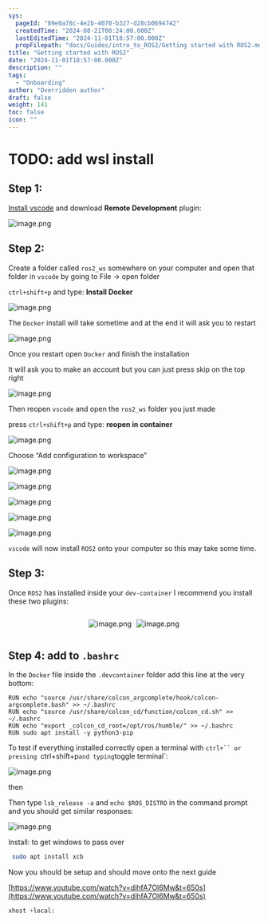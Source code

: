 ```yaml
---
sys:
  pageId: "89e0a78c-4e2b-4070-b327-d28cb0694742"
  createdTime: "2024-08-21T00:24:00.000Z"
  lastEditedTime: "2024-11-01T18:57:00.000Z"
  propFilepath: "docs/Guides/intro_to_ROS2/Getting started with ROS2.md"
title: "Getting started with ROS2"
date: "2024-11-01T18:57:00.000Z"
description: ""
tags:
  - "Onboarding"
author: "Overridden author"
draft: false
weight: 141
toc: false
icon: ""
---
```


# TODO: add wsl install

## Step 1:

[Install vscode](https://code.visualstudio.com/download) and download **Remote Development** plugin:

![image.png](https://prod-files-secure.s3.us-west-2.amazonaws.com/d518164a-d88e-44d1-a4ee-3adb3bd8bce0/efb52993-1881-4a40-b95e-6f020334f022/image.png?X-Amz-Algorithm=AWS4-HMAC-SHA256&X-Amz-Content-Sha256=UNSIGNED-PAYLOAD&X-Amz-Credential=ASIAZI2LB46655FDILLZ%2F20250313%2Fus-west-2%2Fs3%2Faws4_request&X-Amz-Date=20250313T140804Z&X-Amz-Expires=3600&X-Amz-Security-Token=IQoJb3JpZ2luX2VjEI7%2F%2F%2F%2F%2F%2F%2F%2F%2F%2FwEaCXVzLXdlc3QtMiJIMEYCIQCjxHuviEmMVh0a5qk%2FzZVu1PTvLRRlf%2BiOsvnqX7EfWwIhAOF0%2B%2F%2FayVN69vEWtA%2FWSDcQcPMsw42Zbycsf1B%2ByhBmKogECNf%2F%2F%2F%2F%2F%2F%2F%2F%2F%2FwEQABoMNjM3NDIzMTgzODA1Igz0Wew%2FMZbTbu1%2FRN4q3AOIaZDDsGLqhzHzm8cvSC3pRgVcDJtYHwS9ZhMD5f6XybU2O9nksiAJHEd9SEZouWA9XMUPD6w1GT7SwC4BBBIwXqLE3u6KWVrMIY4TUk0A331T04MaYV%2FbXhvflZMJ%2F0tPMx1WBya%2Frm3XNfb0QfEtQZrZ00Kqu45Sy0pSIWhpsR3hqQ1d4y%2Bf%2Fdmjs2N5lisfjfXmoXWFb6haqz9pyf%2BRSK%2Bl9dNRcu%2F%2BRvb2htHhIZzgjjz%2FjDiddn8iIkw9fkOZncUWIr1eGj7JtEmvQpxGlgW3Lk4x5mkrvt33x3ZKoX7Jv%2FxY5XOfM48geLpK3NUqXdAPzPOZcIi1Y0cjqFEkmtprn%2FLDqxzqySCxGOcQ3WYU%2F2K8seT2Q9Nb1i0aVRiO6T39XCMlIh%2FQ85QnTmtEFpWdNuZBTXybRrjomDvpA1i%2BCXpT1vosyt4fjzHeWFUnL%2BpkIjw1MnmYBr9ttHBm1a4DEa1HiFKG5s6oR229WVXbxE8p%2FQcuS1FCPERJV91Y%2Frl5RUckzjuuz%2FyhOn5IeYIYWi8C1qNNTsjXpiHDmtFToOHfGyH1RQKwId%2FgkDxVlEUA6pDlN4DcL8zTVE%2BtPrztrynkm7CCuL11%2B6bRkYNENYpZykE2uCHvmDCEvMu%2BBjqkAbEcbXMWiwMgsDLIuAMxCD%2FuQuWwk2ZzukpMOl5rhmqAYt8iEL4FWipf9qfONUcpV98iREFUEj0eQpRHE8Ly7hXNRAbouzrOJ3%2F%2FDD6Os%2FThm0ZpRi1uudMuBpgo2oUZfBLyA5%2FCSRwKe%2BwpYgRpmtlwWxwSicF9aB7HEHdP%2BN3V2cYw2x5LwQSKNIsIrNC17Z%2BL00IJCqc887xgdluOIQWhxSuL&X-Amz-Signature=e0ea287c19c1ffd1c8ac7b658ddc27a2d30aa6bacb1c0d90bde18f6e2d127b1f&X-Amz-SignedHeaders=host&x-id=GetObject)

## Step 2:

Create a folder called `ros2_ws` somewhere on your computer and open that folder in `vscode` by going to File → open folder 

`ctrl+shift+p` and type: **Install Docker**

![image.png](https://prod-files-secure.s3.us-west-2.amazonaws.com/d518164a-d88e-44d1-a4ee-3adb3bd8bce0/2269dc0e-1cd5-47ff-bceb-c04ad9b2eab0/image.png?X-Amz-Algorithm=AWS4-HMAC-SHA256&X-Amz-Content-Sha256=UNSIGNED-PAYLOAD&X-Amz-Credential=ASIAZI2LB46655FDILLZ%2F20250313%2Fus-west-2%2Fs3%2Faws4_request&X-Amz-Date=20250313T140804Z&X-Amz-Expires=3600&X-Amz-Security-Token=IQoJb3JpZ2luX2VjEI7%2F%2F%2F%2F%2F%2F%2F%2F%2F%2FwEaCXVzLXdlc3QtMiJIMEYCIQCjxHuviEmMVh0a5qk%2FzZVu1PTvLRRlf%2BiOsvnqX7EfWwIhAOF0%2B%2F%2FayVN69vEWtA%2FWSDcQcPMsw42Zbycsf1B%2ByhBmKogECNf%2F%2F%2F%2F%2F%2F%2F%2F%2F%2FwEQABoMNjM3NDIzMTgzODA1Igz0Wew%2FMZbTbu1%2FRN4q3AOIaZDDsGLqhzHzm8cvSC3pRgVcDJtYHwS9ZhMD5f6XybU2O9nksiAJHEd9SEZouWA9XMUPD6w1GT7SwC4BBBIwXqLE3u6KWVrMIY4TUk0A331T04MaYV%2FbXhvflZMJ%2F0tPMx1WBya%2Frm3XNfb0QfEtQZrZ00Kqu45Sy0pSIWhpsR3hqQ1d4y%2Bf%2Fdmjs2N5lisfjfXmoXWFb6haqz9pyf%2BRSK%2Bl9dNRcu%2F%2BRvb2htHhIZzgjjz%2FjDiddn8iIkw9fkOZncUWIr1eGj7JtEmvQpxGlgW3Lk4x5mkrvt33x3ZKoX7Jv%2FxY5XOfM48geLpK3NUqXdAPzPOZcIi1Y0cjqFEkmtprn%2FLDqxzqySCxGOcQ3WYU%2F2K8seT2Q9Nb1i0aVRiO6T39XCMlIh%2FQ85QnTmtEFpWdNuZBTXybRrjomDvpA1i%2BCXpT1vosyt4fjzHeWFUnL%2BpkIjw1MnmYBr9ttHBm1a4DEa1HiFKG5s6oR229WVXbxE8p%2FQcuS1FCPERJV91Y%2Frl5RUckzjuuz%2FyhOn5IeYIYWi8C1qNNTsjXpiHDmtFToOHfGyH1RQKwId%2FgkDxVlEUA6pDlN4DcL8zTVE%2BtPrztrynkm7CCuL11%2B6bRkYNENYpZykE2uCHvmDCEvMu%2BBjqkAbEcbXMWiwMgsDLIuAMxCD%2FuQuWwk2ZzukpMOl5rhmqAYt8iEL4FWipf9qfONUcpV98iREFUEj0eQpRHE8Ly7hXNRAbouzrOJ3%2F%2FDD6Os%2FThm0ZpRi1uudMuBpgo2oUZfBLyA5%2FCSRwKe%2BwpYgRpmtlwWxwSicF9aB7HEHdP%2BN3V2cYw2x5LwQSKNIsIrNC17Z%2BL00IJCqc887xgdluOIQWhxSuL&X-Amz-Signature=d7919dd9f653a2e29040960f121d88bed3b97cc55581e25ad5f665633b8f55a6&X-Amz-SignedHeaders=host&x-id=GetObject)

The `Docker` install will take sometime and at the end it will ask you to restart

![image.png](https://prod-files-secure.s3.us-west-2.amazonaws.com/d518164a-d88e-44d1-a4ee-3adb3bd8bce0/ed233f78-be33-4b1f-b89c-9c346c0e961e/image.png?X-Amz-Algorithm=AWS4-HMAC-SHA256&X-Amz-Content-Sha256=UNSIGNED-PAYLOAD&X-Amz-Credential=ASIAZI2LB46655FDILLZ%2F20250313%2Fus-west-2%2Fs3%2Faws4_request&X-Amz-Date=20250313T140804Z&X-Amz-Expires=3600&X-Amz-Security-Token=IQoJb3JpZ2luX2VjEI7%2F%2F%2F%2F%2F%2F%2F%2F%2F%2FwEaCXVzLXdlc3QtMiJIMEYCIQCjxHuviEmMVh0a5qk%2FzZVu1PTvLRRlf%2BiOsvnqX7EfWwIhAOF0%2B%2F%2FayVN69vEWtA%2FWSDcQcPMsw42Zbycsf1B%2ByhBmKogECNf%2F%2F%2F%2F%2F%2F%2F%2F%2F%2FwEQABoMNjM3NDIzMTgzODA1Igz0Wew%2FMZbTbu1%2FRN4q3AOIaZDDsGLqhzHzm8cvSC3pRgVcDJtYHwS9ZhMD5f6XybU2O9nksiAJHEd9SEZouWA9XMUPD6w1GT7SwC4BBBIwXqLE3u6KWVrMIY4TUk0A331T04MaYV%2FbXhvflZMJ%2F0tPMx1WBya%2Frm3XNfb0QfEtQZrZ00Kqu45Sy0pSIWhpsR3hqQ1d4y%2Bf%2Fdmjs2N5lisfjfXmoXWFb6haqz9pyf%2BRSK%2Bl9dNRcu%2F%2BRvb2htHhIZzgjjz%2FjDiddn8iIkw9fkOZncUWIr1eGj7JtEmvQpxGlgW3Lk4x5mkrvt33x3ZKoX7Jv%2FxY5XOfM48geLpK3NUqXdAPzPOZcIi1Y0cjqFEkmtprn%2FLDqxzqySCxGOcQ3WYU%2F2K8seT2Q9Nb1i0aVRiO6T39XCMlIh%2FQ85QnTmtEFpWdNuZBTXybRrjomDvpA1i%2BCXpT1vosyt4fjzHeWFUnL%2BpkIjw1MnmYBr9ttHBm1a4DEa1HiFKG5s6oR229WVXbxE8p%2FQcuS1FCPERJV91Y%2Frl5RUckzjuuz%2FyhOn5IeYIYWi8C1qNNTsjXpiHDmtFToOHfGyH1RQKwId%2FgkDxVlEUA6pDlN4DcL8zTVE%2BtPrztrynkm7CCuL11%2B6bRkYNENYpZykE2uCHvmDCEvMu%2BBjqkAbEcbXMWiwMgsDLIuAMxCD%2FuQuWwk2ZzukpMOl5rhmqAYt8iEL4FWipf9qfONUcpV98iREFUEj0eQpRHE8Ly7hXNRAbouzrOJ3%2F%2FDD6Os%2FThm0ZpRi1uudMuBpgo2oUZfBLyA5%2FCSRwKe%2BwpYgRpmtlwWxwSicF9aB7HEHdP%2BN3V2cYw2x5LwQSKNIsIrNC17Z%2BL00IJCqc887xgdluOIQWhxSuL&X-Amz-Signature=7a376974804ffd3edc12e41e0fc63fbc33128d5a20b034adfe620c1763aee48b&X-Amz-SignedHeaders=host&x-id=GetObject)

Once you restart open `Docker` and finish the installation

It will ask you to make an account but you can just press skip on the top right

![image.png](https://prod-files-secure.s3.us-west-2.amazonaws.com/d518164a-d88e-44d1-a4ee-3adb3bd8bce0/21010ad9-1659-4fd9-9f59-9932a09b2a3d/image.png?X-Amz-Algorithm=AWS4-HMAC-SHA256&X-Amz-Content-Sha256=UNSIGNED-PAYLOAD&X-Amz-Credential=ASIAZI2LB46655FDILLZ%2F20250313%2Fus-west-2%2Fs3%2Faws4_request&X-Amz-Date=20250313T140804Z&X-Amz-Expires=3600&X-Amz-Security-Token=IQoJb3JpZ2luX2VjEI7%2F%2F%2F%2F%2F%2F%2F%2F%2F%2FwEaCXVzLXdlc3QtMiJIMEYCIQCjxHuviEmMVh0a5qk%2FzZVu1PTvLRRlf%2BiOsvnqX7EfWwIhAOF0%2B%2F%2FayVN69vEWtA%2FWSDcQcPMsw42Zbycsf1B%2ByhBmKogECNf%2F%2F%2F%2F%2F%2F%2F%2F%2F%2FwEQABoMNjM3NDIzMTgzODA1Igz0Wew%2FMZbTbu1%2FRN4q3AOIaZDDsGLqhzHzm8cvSC3pRgVcDJtYHwS9ZhMD5f6XybU2O9nksiAJHEd9SEZouWA9XMUPD6w1GT7SwC4BBBIwXqLE3u6KWVrMIY4TUk0A331T04MaYV%2FbXhvflZMJ%2F0tPMx1WBya%2Frm3XNfb0QfEtQZrZ00Kqu45Sy0pSIWhpsR3hqQ1d4y%2Bf%2Fdmjs2N5lisfjfXmoXWFb6haqz9pyf%2BRSK%2Bl9dNRcu%2F%2BRvb2htHhIZzgjjz%2FjDiddn8iIkw9fkOZncUWIr1eGj7JtEmvQpxGlgW3Lk4x5mkrvt33x3ZKoX7Jv%2FxY5XOfM48geLpK3NUqXdAPzPOZcIi1Y0cjqFEkmtprn%2FLDqxzqySCxGOcQ3WYU%2F2K8seT2Q9Nb1i0aVRiO6T39XCMlIh%2FQ85QnTmtEFpWdNuZBTXybRrjomDvpA1i%2BCXpT1vosyt4fjzHeWFUnL%2BpkIjw1MnmYBr9ttHBm1a4DEa1HiFKG5s6oR229WVXbxE8p%2FQcuS1FCPERJV91Y%2Frl5RUckzjuuz%2FyhOn5IeYIYWi8C1qNNTsjXpiHDmtFToOHfGyH1RQKwId%2FgkDxVlEUA6pDlN4DcL8zTVE%2BtPrztrynkm7CCuL11%2B6bRkYNENYpZykE2uCHvmDCEvMu%2BBjqkAbEcbXMWiwMgsDLIuAMxCD%2FuQuWwk2ZzukpMOl5rhmqAYt8iEL4FWipf9qfONUcpV98iREFUEj0eQpRHE8Ly7hXNRAbouzrOJ3%2F%2FDD6Os%2FThm0ZpRi1uudMuBpgo2oUZfBLyA5%2FCSRwKe%2BwpYgRpmtlwWxwSicF9aB7HEHdP%2BN3V2cYw2x5LwQSKNIsIrNC17Z%2BL00IJCqc887xgdluOIQWhxSuL&X-Amz-Signature=e620b4f1aa1fcdad5298bea4ff9c262715b29f9ad26d23c7ef4afb23e3ce626e&X-Amz-SignedHeaders=host&x-id=GetObject)

Then reopen `vscode` and open the `ros2_ws` folder you just made

press `ctrl+shift+p` and type: **reopen in container**

![image.png](https://prod-files-secure.s3.us-west-2.amazonaws.com/d518164a-d88e-44d1-a4ee-3adb3bd8bce0/4e93b8c2-41ad-488c-8095-c74205196118/image.png?X-Amz-Algorithm=AWS4-HMAC-SHA256&X-Amz-Content-Sha256=UNSIGNED-PAYLOAD&X-Amz-Credential=ASIAZI2LB46655FDILLZ%2F20250313%2Fus-west-2%2Fs3%2Faws4_request&X-Amz-Date=20250313T140804Z&X-Amz-Expires=3600&X-Amz-Security-Token=IQoJb3JpZ2luX2VjEI7%2F%2F%2F%2F%2F%2F%2F%2F%2F%2FwEaCXVzLXdlc3QtMiJIMEYCIQCjxHuviEmMVh0a5qk%2FzZVu1PTvLRRlf%2BiOsvnqX7EfWwIhAOF0%2B%2F%2FayVN69vEWtA%2FWSDcQcPMsw42Zbycsf1B%2ByhBmKogECNf%2F%2F%2F%2F%2F%2F%2F%2F%2F%2FwEQABoMNjM3NDIzMTgzODA1Igz0Wew%2FMZbTbu1%2FRN4q3AOIaZDDsGLqhzHzm8cvSC3pRgVcDJtYHwS9ZhMD5f6XybU2O9nksiAJHEd9SEZouWA9XMUPD6w1GT7SwC4BBBIwXqLE3u6KWVrMIY4TUk0A331T04MaYV%2FbXhvflZMJ%2F0tPMx1WBya%2Frm3XNfb0QfEtQZrZ00Kqu45Sy0pSIWhpsR3hqQ1d4y%2Bf%2Fdmjs2N5lisfjfXmoXWFb6haqz9pyf%2BRSK%2Bl9dNRcu%2F%2BRvb2htHhIZzgjjz%2FjDiddn8iIkw9fkOZncUWIr1eGj7JtEmvQpxGlgW3Lk4x5mkrvt33x3ZKoX7Jv%2FxY5XOfM48geLpK3NUqXdAPzPOZcIi1Y0cjqFEkmtprn%2FLDqxzqySCxGOcQ3WYU%2F2K8seT2Q9Nb1i0aVRiO6T39XCMlIh%2FQ85QnTmtEFpWdNuZBTXybRrjomDvpA1i%2BCXpT1vosyt4fjzHeWFUnL%2BpkIjw1MnmYBr9ttHBm1a4DEa1HiFKG5s6oR229WVXbxE8p%2FQcuS1FCPERJV91Y%2Frl5RUckzjuuz%2FyhOn5IeYIYWi8C1qNNTsjXpiHDmtFToOHfGyH1RQKwId%2FgkDxVlEUA6pDlN4DcL8zTVE%2BtPrztrynkm7CCuL11%2B6bRkYNENYpZykE2uCHvmDCEvMu%2BBjqkAbEcbXMWiwMgsDLIuAMxCD%2FuQuWwk2ZzukpMOl5rhmqAYt8iEL4FWipf9qfONUcpV98iREFUEj0eQpRHE8Ly7hXNRAbouzrOJ3%2F%2FDD6Os%2FThm0ZpRi1uudMuBpgo2oUZfBLyA5%2FCSRwKe%2BwpYgRpmtlwWxwSicF9aB7HEHdP%2BN3V2cYw2x5LwQSKNIsIrNC17Z%2BL00IJCqc887xgdluOIQWhxSuL&X-Amz-Signature=630589a095bf66d63c5cb7155ac6837c822dd396177b52efc466ac62cb946b4b&X-Amz-SignedHeaders=host&x-id=GetObject)

Choose “Add configuration to workspace”

![image.png](https://prod-files-secure.s3.us-west-2.amazonaws.com/d518164a-d88e-44d1-a4ee-3adb3bd8bce0/9560b282-5060-4989-ba37-97e7b2c22476/image.png?X-Amz-Algorithm=AWS4-HMAC-SHA256&X-Amz-Content-Sha256=UNSIGNED-PAYLOAD&X-Amz-Credential=ASIAZI2LB46655FDILLZ%2F20250313%2Fus-west-2%2Fs3%2Faws4_request&X-Amz-Date=20250313T140804Z&X-Amz-Expires=3600&X-Amz-Security-Token=IQoJb3JpZ2luX2VjEI7%2F%2F%2F%2F%2F%2F%2F%2F%2F%2FwEaCXVzLXdlc3QtMiJIMEYCIQCjxHuviEmMVh0a5qk%2FzZVu1PTvLRRlf%2BiOsvnqX7EfWwIhAOF0%2B%2F%2FayVN69vEWtA%2FWSDcQcPMsw42Zbycsf1B%2ByhBmKogECNf%2F%2F%2F%2F%2F%2F%2F%2F%2F%2FwEQABoMNjM3NDIzMTgzODA1Igz0Wew%2FMZbTbu1%2FRN4q3AOIaZDDsGLqhzHzm8cvSC3pRgVcDJtYHwS9ZhMD5f6XybU2O9nksiAJHEd9SEZouWA9XMUPD6w1GT7SwC4BBBIwXqLE3u6KWVrMIY4TUk0A331T04MaYV%2FbXhvflZMJ%2F0tPMx1WBya%2Frm3XNfb0QfEtQZrZ00Kqu45Sy0pSIWhpsR3hqQ1d4y%2Bf%2Fdmjs2N5lisfjfXmoXWFb6haqz9pyf%2BRSK%2Bl9dNRcu%2F%2BRvb2htHhIZzgjjz%2FjDiddn8iIkw9fkOZncUWIr1eGj7JtEmvQpxGlgW3Lk4x5mkrvt33x3ZKoX7Jv%2FxY5XOfM48geLpK3NUqXdAPzPOZcIi1Y0cjqFEkmtprn%2FLDqxzqySCxGOcQ3WYU%2F2K8seT2Q9Nb1i0aVRiO6T39XCMlIh%2FQ85QnTmtEFpWdNuZBTXybRrjomDvpA1i%2BCXpT1vosyt4fjzHeWFUnL%2BpkIjw1MnmYBr9ttHBm1a4DEa1HiFKG5s6oR229WVXbxE8p%2FQcuS1FCPERJV91Y%2Frl5RUckzjuuz%2FyhOn5IeYIYWi8C1qNNTsjXpiHDmtFToOHfGyH1RQKwId%2FgkDxVlEUA6pDlN4DcL8zTVE%2BtPrztrynkm7CCuL11%2B6bRkYNENYpZykE2uCHvmDCEvMu%2BBjqkAbEcbXMWiwMgsDLIuAMxCD%2FuQuWwk2ZzukpMOl5rhmqAYt8iEL4FWipf9qfONUcpV98iREFUEj0eQpRHE8Ly7hXNRAbouzrOJ3%2F%2FDD6Os%2FThm0ZpRi1uudMuBpgo2oUZfBLyA5%2FCSRwKe%2BwpYgRpmtlwWxwSicF9aB7HEHdP%2BN3V2cYw2x5LwQSKNIsIrNC17Z%2BL00IJCqc887xgdluOIQWhxSuL&X-Amz-Signature=58f4555bbff2473b5ec3cee21da4d8f102ee20caa2c718288e0550a82ed2f7d9&X-Amz-SignedHeaders=host&x-id=GetObject)

![image.png](https://prod-files-secure.s3.us-west-2.amazonaws.com/d518164a-d88e-44d1-a4ee-3adb3bd8bce0/2ee63f81-886b-48e8-a553-dc6e5eac99e4/image.png?X-Amz-Algorithm=AWS4-HMAC-SHA256&X-Amz-Content-Sha256=UNSIGNED-PAYLOAD&X-Amz-Credential=ASIAZI2LB46655FDILLZ%2F20250313%2Fus-west-2%2Fs3%2Faws4_request&X-Amz-Date=20250313T140804Z&X-Amz-Expires=3600&X-Amz-Security-Token=IQoJb3JpZ2luX2VjEI7%2F%2F%2F%2F%2F%2F%2F%2F%2F%2FwEaCXVzLXdlc3QtMiJIMEYCIQCjxHuviEmMVh0a5qk%2FzZVu1PTvLRRlf%2BiOsvnqX7EfWwIhAOF0%2B%2F%2FayVN69vEWtA%2FWSDcQcPMsw42Zbycsf1B%2ByhBmKogECNf%2F%2F%2F%2F%2F%2F%2F%2F%2F%2FwEQABoMNjM3NDIzMTgzODA1Igz0Wew%2FMZbTbu1%2FRN4q3AOIaZDDsGLqhzHzm8cvSC3pRgVcDJtYHwS9ZhMD5f6XybU2O9nksiAJHEd9SEZouWA9XMUPD6w1GT7SwC4BBBIwXqLE3u6KWVrMIY4TUk0A331T04MaYV%2FbXhvflZMJ%2F0tPMx1WBya%2Frm3XNfb0QfEtQZrZ00Kqu45Sy0pSIWhpsR3hqQ1d4y%2Bf%2Fdmjs2N5lisfjfXmoXWFb6haqz9pyf%2BRSK%2Bl9dNRcu%2F%2BRvb2htHhIZzgjjz%2FjDiddn8iIkw9fkOZncUWIr1eGj7JtEmvQpxGlgW3Lk4x5mkrvt33x3ZKoX7Jv%2FxY5XOfM48geLpK3NUqXdAPzPOZcIi1Y0cjqFEkmtprn%2FLDqxzqySCxGOcQ3WYU%2F2K8seT2Q9Nb1i0aVRiO6T39XCMlIh%2FQ85QnTmtEFpWdNuZBTXybRrjomDvpA1i%2BCXpT1vosyt4fjzHeWFUnL%2BpkIjw1MnmYBr9ttHBm1a4DEa1HiFKG5s6oR229WVXbxE8p%2FQcuS1FCPERJV91Y%2Frl5RUckzjuuz%2FyhOn5IeYIYWi8C1qNNTsjXpiHDmtFToOHfGyH1RQKwId%2FgkDxVlEUA6pDlN4DcL8zTVE%2BtPrztrynkm7CCuL11%2B6bRkYNENYpZykE2uCHvmDCEvMu%2BBjqkAbEcbXMWiwMgsDLIuAMxCD%2FuQuWwk2ZzukpMOl5rhmqAYt8iEL4FWipf9qfONUcpV98iREFUEj0eQpRHE8Ly7hXNRAbouzrOJ3%2F%2FDD6Os%2FThm0ZpRi1uudMuBpgo2oUZfBLyA5%2FCSRwKe%2BwpYgRpmtlwWxwSicF9aB7HEHdP%2BN3V2cYw2x5LwQSKNIsIrNC17Z%2BL00IJCqc887xgdluOIQWhxSuL&X-Amz-Signature=064d4493da42cf524eeb580ae4c7876bf087cf0664dd1303f25cc1e0cf7cf040&X-Amz-SignedHeaders=host&x-id=GetObject)

![image.png](https://prod-files-secure.s3.us-west-2.amazonaws.com/d518164a-d88e-44d1-a4ee-3adb3bd8bce0/ae1580b2-b048-407e-aed9-b584224a7a04/image.png?X-Amz-Algorithm=AWS4-HMAC-SHA256&X-Amz-Content-Sha256=UNSIGNED-PAYLOAD&X-Amz-Credential=ASIAZI2LB46655FDILLZ%2F20250313%2Fus-west-2%2Fs3%2Faws4_request&X-Amz-Date=20250313T140804Z&X-Amz-Expires=3600&X-Amz-Security-Token=IQoJb3JpZ2luX2VjEI7%2F%2F%2F%2F%2F%2F%2F%2F%2F%2FwEaCXVzLXdlc3QtMiJIMEYCIQCjxHuviEmMVh0a5qk%2FzZVu1PTvLRRlf%2BiOsvnqX7EfWwIhAOF0%2B%2F%2FayVN69vEWtA%2FWSDcQcPMsw42Zbycsf1B%2ByhBmKogECNf%2F%2F%2F%2F%2F%2F%2F%2F%2F%2FwEQABoMNjM3NDIzMTgzODA1Igz0Wew%2FMZbTbu1%2FRN4q3AOIaZDDsGLqhzHzm8cvSC3pRgVcDJtYHwS9ZhMD5f6XybU2O9nksiAJHEd9SEZouWA9XMUPD6w1GT7SwC4BBBIwXqLE3u6KWVrMIY4TUk0A331T04MaYV%2FbXhvflZMJ%2F0tPMx1WBya%2Frm3XNfb0QfEtQZrZ00Kqu45Sy0pSIWhpsR3hqQ1d4y%2Bf%2Fdmjs2N5lisfjfXmoXWFb6haqz9pyf%2BRSK%2Bl9dNRcu%2F%2BRvb2htHhIZzgjjz%2FjDiddn8iIkw9fkOZncUWIr1eGj7JtEmvQpxGlgW3Lk4x5mkrvt33x3ZKoX7Jv%2FxY5XOfM48geLpK3NUqXdAPzPOZcIi1Y0cjqFEkmtprn%2FLDqxzqySCxGOcQ3WYU%2F2K8seT2Q9Nb1i0aVRiO6T39XCMlIh%2FQ85QnTmtEFpWdNuZBTXybRrjomDvpA1i%2BCXpT1vosyt4fjzHeWFUnL%2BpkIjw1MnmYBr9ttHBm1a4DEa1HiFKG5s6oR229WVXbxE8p%2FQcuS1FCPERJV91Y%2Frl5RUckzjuuz%2FyhOn5IeYIYWi8C1qNNTsjXpiHDmtFToOHfGyH1RQKwId%2FgkDxVlEUA6pDlN4DcL8zTVE%2BtPrztrynkm7CCuL11%2B6bRkYNENYpZykE2uCHvmDCEvMu%2BBjqkAbEcbXMWiwMgsDLIuAMxCD%2FuQuWwk2ZzukpMOl5rhmqAYt8iEL4FWipf9qfONUcpV98iREFUEj0eQpRHE8Ly7hXNRAbouzrOJ3%2F%2FDD6Os%2FThm0ZpRi1uudMuBpgo2oUZfBLyA5%2FCSRwKe%2BwpYgRpmtlwWxwSicF9aB7HEHdP%2BN3V2cYw2x5LwQSKNIsIrNC17Z%2BL00IJCqc887xgdluOIQWhxSuL&X-Amz-Signature=6613032c3f9892b27712a7361f5cc1e23263672ff4a1ff1ab673e4900465fc63&X-Amz-SignedHeaders=host&x-id=GetObject)

![image.png](https://prod-files-secure.s3.us-west-2.amazonaws.com/d518164a-d88e-44d1-a4ee-3adb3bd8bce0/53255b28-f75e-430f-b9e3-c0ac8577e42b/image.png?X-Amz-Algorithm=AWS4-HMAC-SHA256&X-Amz-Content-Sha256=UNSIGNED-PAYLOAD&X-Amz-Credential=ASIAZI2LB46655FDILLZ%2F20250313%2Fus-west-2%2Fs3%2Faws4_request&X-Amz-Date=20250313T140804Z&X-Amz-Expires=3600&X-Amz-Security-Token=IQoJb3JpZ2luX2VjEI7%2F%2F%2F%2F%2F%2F%2F%2F%2F%2FwEaCXVzLXdlc3QtMiJIMEYCIQCjxHuviEmMVh0a5qk%2FzZVu1PTvLRRlf%2BiOsvnqX7EfWwIhAOF0%2B%2F%2FayVN69vEWtA%2FWSDcQcPMsw42Zbycsf1B%2ByhBmKogECNf%2F%2F%2F%2F%2F%2F%2F%2F%2F%2FwEQABoMNjM3NDIzMTgzODA1Igz0Wew%2FMZbTbu1%2FRN4q3AOIaZDDsGLqhzHzm8cvSC3pRgVcDJtYHwS9ZhMD5f6XybU2O9nksiAJHEd9SEZouWA9XMUPD6w1GT7SwC4BBBIwXqLE3u6KWVrMIY4TUk0A331T04MaYV%2FbXhvflZMJ%2F0tPMx1WBya%2Frm3XNfb0QfEtQZrZ00Kqu45Sy0pSIWhpsR3hqQ1d4y%2Bf%2Fdmjs2N5lisfjfXmoXWFb6haqz9pyf%2BRSK%2Bl9dNRcu%2F%2BRvb2htHhIZzgjjz%2FjDiddn8iIkw9fkOZncUWIr1eGj7JtEmvQpxGlgW3Lk4x5mkrvt33x3ZKoX7Jv%2FxY5XOfM48geLpK3NUqXdAPzPOZcIi1Y0cjqFEkmtprn%2FLDqxzqySCxGOcQ3WYU%2F2K8seT2Q9Nb1i0aVRiO6T39XCMlIh%2FQ85QnTmtEFpWdNuZBTXybRrjomDvpA1i%2BCXpT1vosyt4fjzHeWFUnL%2BpkIjw1MnmYBr9ttHBm1a4DEa1HiFKG5s6oR229WVXbxE8p%2FQcuS1FCPERJV91Y%2Frl5RUckzjuuz%2FyhOn5IeYIYWi8C1qNNTsjXpiHDmtFToOHfGyH1RQKwId%2FgkDxVlEUA6pDlN4DcL8zTVE%2BtPrztrynkm7CCuL11%2B6bRkYNENYpZykE2uCHvmDCEvMu%2BBjqkAbEcbXMWiwMgsDLIuAMxCD%2FuQuWwk2ZzukpMOl5rhmqAYt8iEL4FWipf9qfONUcpV98iREFUEj0eQpRHE8Ly7hXNRAbouzrOJ3%2F%2FDD6Os%2FThm0ZpRi1uudMuBpgo2oUZfBLyA5%2FCSRwKe%2BwpYgRpmtlwWxwSicF9aB7HEHdP%2BN3V2cYw2x5LwQSKNIsIrNC17Z%2BL00IJCqc887xgdluOIQWhxSuL&X-Amz-Signature=13e6bea4f835e3188d4550e1eb6af043897c67a484b4dfec0b71fb2ffbe2bf04&X-Amz-SignedHeaders=host&x-id=GetObject)

![image.png](https://prod-files-secure.s3.us-west-2.amazonaws.com/d518164a-d88e-44d1-a4ee-3adb3bd8bce0/7c562767-5af9-4ffb-97d1-327bcdf4ee00/image.png?X-Amz-Algorithm=AWS4-HMAC-SHA256&X-Amz-Content-Sha256=UNSIGNED-PAYLOAD&X-Amz-Credential=ASIAZI2LB46655FDILLZ%2F20250313%2Fus-west-2%2Fs3%2Faws4_request&X-Amz-Date=20250313T140804Z&X-Amz-Expires=3600&X-Amz-Security-Token=IQoJb3JpZ2luX2VjEI7%2F%2F%2F%2F%2F%2F%2F%2F%2F%2FwEaCXVzLXdlc3QtMiJIMEYCIQCjxHuviEmMVh0a5qk%2FzZVu1PTvLRRlf%2BiOsvnqX7EfWwIhAOF0%2B%2F%2FayVN69vEWtA%2FWSDcQcPMsw42Zbycsf1B%2ByhBmKogECNf%2F%2F%2F%2F%2F%2F%2F%2F%2F%2FwEQABoMNjM3NDIzMTgzODA1Igz0Wew%2FMZbTbu1%2FRN4q3AOIaZDDsGLqhzHzm8cvSC3pRgVcDJtYHwS9ZhMD5f6XybU2O9nksiAJHEd9SEZouWA9XMUPD6w1GT7SwC4BBBIwXqLE3u6KWVrMIY4TUk0A331T04MaYV%2FbXhvflZMJ%2F0tPMx1WBya%2Frm3XNfb0QfEtQZrZ00Kqu45Sy0pSIWhpsR3hqQ1d4y%2Bf%2Fdmjs2N5lisfjfXmoXWFb6haqz9pyf%2BRSK%2Bl9dNRcu%2F%2BRvb2htHhIZzgjjz%2FjDiddn8iIkw9fkOZncUWIr1eGj7JtEmvQpxGlgW3Lk4x5mkrvt33x3ZKoX7Jv%2FxY5XOfM48geLpK3NUqXdAPzPOZcIi1Y0cjqFEkmtprn%2FLDqxzqySCxGOcQ3WYU%2F2K8seT2Q9Nb1i0aVRiO6T39XCMlIh%2FQ85QnTmtEFpWdNuZBTXybRrjomDvpA1i%2BCXpT1vosyt4fjzHeWFUnL%2BpkIjw1MnmYBr9ttHBm1a4DEa1HiFKG5s6oR229WVXbxE8p%2FQcuS1FCPERJV91Y%2Frl5RUckzjuuz%2FyhOn5IeYIYWi8C1qNNTsjXpiHDmtFToOHfGyH1RQKwId%2FgkDxVlEUA6pDlN4DcL8zTVE%2BtPrztrynkm7CCuL11%2B6bRkYNENYpZykE2uCHvmDCEvMu%2BBjqkAbEcbXMWiwMgsDLIuAMxCD%2FuQuWwk2ZzukpMOl5rhmqAYt8iEL4FWipf9qfONUcpV98iREFUEj0eQpRHE8Ly7hXNRAbouzrOJ3%2F%2FDD6Os%2FThm0ZpRi1uudMuBpgo2oUZfBLyA5%2FCSRwKe%2BwpYgRpmtlwWxwSicF9aB7HEHdP%2BN3V2cYw2x5LwQSKNIsIrNC17Z%2BL00IJCqc887xgdluOIQWhxSuL&X-Amz-Signature=ad932def475192c1b815d69cb285bc15b6cc9597313d171d29d890941767aeda&X-Amz-SignedHeaders=host&x-id=GetObject)

`vscode` will now install `ROS2` onto your computer so this may take some time.

## Step 3:

Once `ROS2` has installed inside your `dev-container` I recommend you install these two plugins:

<div style="display: flex;flex-direction: row; column-gap:10px; max-width: 630px;justify-content: center;">
<div>

![image.png](https://prod-files-secure.s3.us-west-2.amazonaws.com/d518164a-d88e-44d1-a4ee-3adb3bd8bce0/3fc3d550-5a54-4ba1-ba6b-faa01cdb7369/image.png?X-Amz-Algorithm=AWS4-HMAC-SHA256&X-Amz-Content-Sha256=UNSIGNED-PAYLOAD&X-Amz-Credential=ASIAZI2LB46663456Q2X%2F20250313%2Fus-west-2%2Fs3%2Faws4_request&X-Amz-Date=20250313T140808Z&X-Amz-Expires=3600&X-Amz-Security-Token=IQoJb3JpZ2luX2VjEI7%2F%2F%2F%2F%2F%2F%2F%2F%2F%2FwEaCXVzLXdlc3QtMiJIMEYCIQCInNK1qLoaUGLR54au6%2BVdzxcbkHuC1eAhMOYXIxeSmwIhAKc9t2cdr67scw0fkvYXXt1%2BK%2BDxdxy0xG%2BBWmJLiAyWKogECNf%2F%2F%2F%2F%2F%2F%2F%2F%2F%2FwEQABoMNjM3NDIzMTgzODA1IgwQBKsZf8bGBRVMX5oq3AMsC1bAW15%2Bytsjxd2SDHTUsahFPuCQHuKWBxmsve8VL43KjlNR3OOqNGQfDXAJuTCtA2d89kY%2BEyUwQaIZFx8%2FW8PdwnsG5EL6EQrpJTFGP6b1HMWNdQZVYvLqMF8pZibrLExYtvXHAWRiPQ%2BK8DWIjXqPu102foXAIcpY914S0qFUMWOFUHynx%2Bw1XcYPoxw7kkKUBASn2LBzQOe1n20c%2FVDKULxbMekPPnIkZlqSyy%2FjAwv4iwq5HVrWTjlsQwFDIiRdrmF5L%2BEGPmGJdJXl7Ai0kUYCWeZxKInqnyQ3VpuNmUDaLbmFJO8MnUivi4r03Z8NQWsgxI4RxhfrpAbJgYDWiYJR%2F9%2FB%2B5Oa2VBVbCEZwXLhe1GCnxPfxVEDQgep2yux12uHLmgX0NFTKn7pKdzOPiPSDGF9b6AWXkyGINSsPoSps7OrV99LzY3hcL%2B6GgL2FNPjcxNK%2Fo0LN8oyDkoljmuldq0vczwKwQ3OizQa0PiXFvwMs4bwTBkGNzRXfPrY%2F7gXA6tNIp2tNwQk%2FIjpaXstUN7ktLNQtSdTdPTxiYory2tfWUCSwoisiJu%2Fi6QYALoenMaHSJlLNCrIDD0PCrL5swnmXRPfFRo1LBPQLUPnnjEexY%2BQ4zD4u8u%2BBjqkAeOZhmq08mJ%2BZdC24zitlLq%2BfRWKzsxpBMWdDBPEC0x82kRRx0VW04lpRit%2FZYiiLBcfOD3pV6L%2BsxxP5Po6xCx0yT8P8kK2AJSJYMt48nZ6dWdiSHXvt7nXgnpAufZumuCL6pCAKeIX0hmlDWaADogn4U1T9bjmZwL3%2FRPVI2PBl%2BTnnJbVuRnmsbGGREiw4orlBP333oRTzArv0CVMiTb1pIi5&X-Amz-Signature=9ac06f8dd24fa03fa8a66f53d22396d3368150015eeb5246aab13b1c5294990b&X-Amz-SignedHeaders=host&x-id=GetObject)

</div>
<div>

![image.png](https://prod-files-secure.s3.us-west-2.amazonaws.com/d518164a-d88e-44d1-a4ee-3adb3bd8bce0/d994cc66-13c2-4093-a5a3-f84cf4601a82/image.png?X-Amz-Algorithm=AWS4-HMAC-SHA256&X-Amz-Content-Sha256=UNSIGNED-PAYLOAD&X-Amz-Credential=ASIAZI2LB466V2RJVPZZ%2F20250313%2Fus-west-2%2Fs3%2Faws4_request&X-Amz-Date=20250313T140808Z&X-Amz-Expires=3600&X-Amz-Security-Token=IQoJb3JpZ2luX2VjEI7%2F%2F%2F%2F%2F%2F%2F%2F%2F%2FwEaCXVzLXdlc3QtMiJHMEUCIQC1rz9GHV3vvj8BkGBd5H0RiifsrxRZr3wHc0pILaPerQIgRItgx9rP6lrLIpFuN4gZPc4xZOseXU7fGNBV93e40MEqiAQI1%2F%2F%2F%2F%2F%2F%2F%2F%2F%2F%2FARAAGgw2Mzc0MjMxODM4MDUiDJrDO9Iotg2uCjq7fyrcA58iaR9MyH3M%2FEE%2FDDtX79BBynJejYsM6mDin542nmScPn8CyST0I1Y2MWU2bq4MIgrVmqRyXTiSyQPJ8JOl%2F5CRbgo%2BToUeGCPBC%2Fp6tK34AgFzgLKVz9fMEwhOyZYoPNNpg8B5pHDMrbquXLbPTw8%2FepruTquQuIyHSQvsL3OEGU1BGBAJpP1j9ESvfVG%2FVKJDvubfvX4Qx0RbcVOGkIWvGYS9VIW4%2Bfg27AUvwjMyAGHrZax0IoMWN6uENWQopTbBC7KEa%2Ff9DZx3z3Q%2BT9e4T4%2FIZAiTO5rbN09QjbG%2FEgjT5ngkR1dUYScCk2jzif4hhHPb62dxzKnuJv3FQdszcR%2FoO5QALcI5pimwjbMfly5K34W6Eq5XDX9%2F835Cjb%2BWlfdri0maJCh8sQl9qEJtICbmcxx30QURZqEGbV6Yqj4ox3kiQ8wOZiNs4PD2P2AQLP%2BwkMN5aOdSo0UXeCG3C71yFaOYbte98sS8MMeiCE%2FGYkX9MYboSlFwQpnq%2BtEnVvRABnaaddIgjzu0o837hw2C1GWK6p8dgqd%2FCEVbqG9zctbW8SgZkmJZmyJMEU3AE%2B85O6G686RrunF2BZ%2F5W%2BTUyVR9pc8AZp%2BtBG5TQ2HTB6FIuhdAoBt1MJu7y74GOqUBs9pBFRL%2FugsU%2FLx09VB1gW1jQX%2F2DJOoTKRoywt7YmR97jmFOWKYjXEtuV3VREtIsX5kmTacuaO2wvCbGbHQArCI%2B8dXMkrYobkbhq6qhDXVUPXmOm8ZpvSajKACzWcakMkwBy0Edp1xjMI7OIMSfy77k9iiHMf3YLVAvcGJM2d2nXyKTtBBDt0aiIdVXOR93WGMziJrncvI3fpypy5ViZniIkOz&X-Amz-Signature=01f700d478b73379a7d21d9526bd80a49f0a549dfd6c4cd8e0b841e38b598237&X-Amz-SignedHeaders=host&x-id=GetObject)

</div>
</div>

## Step 4: add to `.bashrc`

In the `Docker` file inside the `.devcontainer` folder add this line at the very bottom: 

```docker
RUN echo "source /usr/share/colcon_argcomplete/hook/colcon-argcomplete.bash" >> ~/.bashrc
RUN echo "source /usr/share/colcon_cd/function/colcon_cd.sh" >> ~/.bashrc
RUN echo "export _colcon_cd_root=/opt/ros/humble/" >> ~/.bashrc
RUN sudo apt install -y python3-pip 
```

To test if everything installed correctly open a terminal with `ctrl+`` or pressing `ctrl+shift+p` and typing `toggle terminal`:

![image.png](https://prod-files-secure.s3.us-west-2.amazonaws.com/d518164a-d88e-44d1-a4ee-3adb3bd8bce0/6a4943d8-b04e-4c02-9a58-775f3384d1a5/image.png?X-Amz-Algorithm=AWS4-HMAC-SHA256&X-Amz-Content-Sha256=UNSIGNED-PAYLOAD&X-Amz-Credential=ASIAZI2LB46655FDILLZ%2F20250313%2Fus-west-2%2Fs3%2Faws4_request&X-Amz-Date=20250313T140804Z&X-Amz-Expires=3600&X-Amz-Security-Token=IQoJb3JpZ2luX2VjEI7%2F%2F%2F%2F%2F%2F%2F%2F%2F%2FwEaCXVzLXdlc3QtMiJIMEYCIQCjxHuviEmMVh0a5qk%2FzZVu1PTvLRRlf%2BiOsvnqX7EfWwIhAOF0%2B%2F%2FayVN69vEWtA%2FWSDcQcPMsw42Zbycsf1B%2ByhBmKogECNf%2F%2F%2F%2F%2F%2F%2F%2F%2F%2FwEQABoMNjM3NDIzMTgzODA1Igz0Wew%2FMZbTbu1%2FRN4q3AOIaZDDsGLqhzHzm8cvSC3pRgVcDJtYHwS9ZhMD5f6XybU2O9nksiAJHEd9SEZouWA9XMUPD6w1GT7SwC4BBBIwXqLE3u6KWVrMIY4TUk0A331T04MaYV%2FbXhvflZMJ%2F0tPMx1WBya%2Frm3XNfb0QfEtQZrZ00Kqu45Sy0pSIWhpsR3hqQ1d4y%2Bf%2Fdmjs2N5lisfjfXmoXWFb6haqz9pyf%2BRSK%2Bl9dNRcu%2F%2BRvb2htHhIZzgjjz%2FjDiddn8iIkw9fkOZncUWIr1eGj7JtEmvQpxGlgW3Lk4x5mkrvt33x3ZKoX7Jv%2FxY5XOfM48geLpK3NUqXdAPzPOZcIi1Y0cjqFEkmtprn%2FLDqxzqySCxGOcQ3WYU%2F2K8seT2Q9Nb1i0aVRiO6T39XCMlIh%2FQ85QnTmtEFpWdNuZBTXybRrjomDvpA1i%2BCXpT1vosyt4fjzHeWFUnL%2BpkIjw1MnmYBr9ttHBm1a4DEa1HiFKG5s6oR229WVXbxE8p%2FQcuS1FCPERJV91Y%2Frl5RUckzjuuz%2FyhOn5IeYIYWi8C1qNNTsjXpiHDmtFToOHfGyH1RQKwId%2FgkDxVlEUA6pDlN4DcL8zTVE%2BtPrztrynkm7CCuL11%2B6bRkYNENYpZykE2uCHvmDCEvMu%2BBjqkAbEcbXMWiwMgsDLIuAMxCD%2FuQuWwk2ZzukpMOl5rhmqAYt8iEL4FWipf9qfONUcpV98iREFUEj0eQpRHE8Ly7hXNRAbouzrOJ3%2F%2FDD6Os%2FThm0ZpRi1uudMuBpgo2oUZfBLyA5%2FCSRwKe%2BwpYgRpmtlwWxwSicF9aB7HEHdP%2BN3V2cYw2x5LwQSKNIsIrNC17Z%2BL00IJCqc887xgdluOIQWhxSuL&X-Amz-Signature=343324d4b4600e1c2f6881ede4418ba69cf80be1fdfa479f0396b69e04928e3f&X-Amz-SignedHeaders=host&x-id=GetObject)

then 

Then type `lsb_release -a` and `echo $ROS_DISTRO` in the command prompt and you should get similar responses:

![image.png](https://prod-files-secure.s3.us-west-2.amazonaws.com/d518164a-d88e-44d1-a4ee-3adb3bd8bce0/3e635dec-a805-4e85-8b9e-d000e5b71a4e/image.png?X-Amz-Algorithm=AWS4-HMAC-SHA256&X-Amz-Content-Sha256=UNSIGNED-PAYLOAD&X-Amz-Credential=ASIAZI2LB46655FDILLZ%2F20250313%2Fus-west-2%2Fs3%2Faws4_request&X-Amz-Date=20250313T140804Z&X-Amz-Expires=3600&X-Amz-Security-Token=IQoJb3JpZ2luX2VjEI7%2F%2F%2F%2F%2F%2F%2F%2F%2F%2FwEaCXVzLXdlc3QtMiJIMEYCIQCjxHuviEmMVh0a5qk%2FzZVu1PTvLRRlf%2BiOsvnqX7EfWwIhAOF0%2B%2F%2FayVN69vEWtA%2FWSDcQcPMsw42Zbycsf1B%2ByhBmKogECNf%2F%2F%2F%2F%2F%2F%2F%2F%2F%2FwEQABoMNjM3NDIzMTgzODA1Igz0Wew%2FMZbTbu1%2FRN4q3AOIaZDDsGLqhzHzm8cvSC3pRgVcDJtYHwS9ZhMD5f6XybU2O9nksiAJHEd9SEZouWA9XMUPD6w1GT7SwC4BBBIwXqLE3u6KWVrMIY4TUk0A331T04MaYV%2FbXhvflZMJ%2F0tPMx1WBya%2Frm3XNfb0QfEtQZrZ00Kqu45Sy0pSIWhpsR3hqQ1d4y%2Bf%2Fdmjs2N5lisfjfXmoXWFb6haqz9pyf%2BRSK%2Bl9dNRcu%2F%2BRvb2htHhIZzgjjz%2FjDiddn8iIkw9fkOZncUWIr1eGj7JtEmvQpxGlgW3Lk4x5mkrvt33x3ZKoX7Jv%2FxY5XOfM48geLpK3NUqXdAPzPOZcIi1Y0cjqFEkmtprn%2FLDqxzqySCxGOcQ3WYU%2F2K8seT2Q9Nb1i0aVRiO6T39XCMlIh%2FQ85QnTmtEFpWdNuZBTXybRrjomDvpA1i%2BCXpT1vosyt4fjzHeWFUnL%2BpkIjw1MnmYBr9ttHBm1a4DEa1HiFKG5s6oR229WVXbxE8p%2FQcuS1FCPERJV91Y%2Frl5RUckzjuuz%2FyhOn5IeYIYWi8C1qNNTsjXpiHDmtFToOHfGyH1RQKwId%2FgkDxVlEUA6pDlN4DcL8zTVE%2BtPrztrynkm7CCuL11%2B6bRkYNENYpZykE2uCHvmDCEvMu%2BBjqkAbEcbXMWiwMgsDLIuAMxCD%2FuQuWwk2ZzukpMOl5rhmqAYt8iEL4FWipf9qfONUcpV98iREFUEj0eQpRHE8Ly7hXNRAbouzrOJ3%2F%2FDD6Os%2FThm0ZpRi1uudMuBpgo2oUZfBLyA5%2FCSRwKe%2BwpYgRpmtlwWxwSicF9aB7HEHdP%2BN3V2cYw2x5LwQSKNIsIrNC17Z%2BL00IJCqc887xgdluOIQWhxSuL&X-Amz-Signature=2864f18ee8ab3d9d5ae51c20400786d6888aef64df9954e00b762d8726ad3219&X-Amz-SignedHeaders=host&x-id=GetObject)

Install:  to get windows to pass over

```bash
 sudo apt install xcb
```

Now you should be setup and should move onto the next guide 

[https://www.youtube.com/watch?v=dihfA7Ol6Mw&t=650s](https://www.youtube.com/watch?v=dihfA7Ol6Mw&t=650s)

```python
xhost +local:
```

